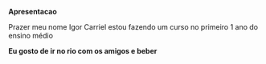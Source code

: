 **Apresentacao**

Prazer meu nome Igor Carriel estou fazendo um curso no primeiro 1 ano do ensino médio

**Eu gosto de ir no rio com os amigos e beber** 


